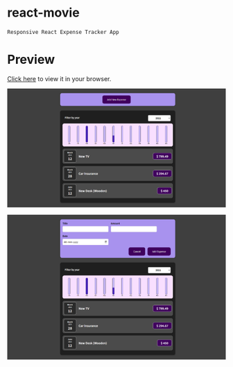 # react-movie

    Responsive React Expense Tracker App

# Preview

[Click here](https://dipenpatell.github.io/Expense-Tracker/) to view it in your browser.

!["React Dashboard App Preview"](https://raw.githubusercontent.com/dipenpatell/Expense-Tracker/main/src/Preview/Expense-Tracker_.png "React Dashboard App Preview")

!["React Dashboard App Preview"](<https://raw.githubusercontent.com/dipenpatell/Expense-Tracker/main/src/Preview/Expense-Tracker_%20(1).png> "React Dashboard App Preview")
